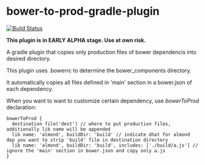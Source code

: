 # bower-to-prod-gradle-plugin

[![Build Status](https://travis-ci.org/michalborek/bower-to-prod-gradle-plugin.svg?branch=master)](https://travis-ci.org/michalborek/bower-to-prod-gradle-plugin)

**This plugin is in EARLY ALPHA stage. Use at own risk.**

A gradle plugin that copies only production files of bower dependencis into desired directory.
 
This plugin uses .bowerrc to determine the bower_components directory.

It automatically copies all files defined in 'main' section in a bower.json of each dependency.

When you want to want to customize certain dependency, use *bowerToProd* declaration:

    bowerToProd {
      destination file('dest') // where to put production files, additionally lib name will be appended
      lib name: 'almond', buildDir: 'build' // indicate dhat for almond dep you want to strip 'build' file in destination directory
      lib name: 'almond', buildDir: 'build', includes: ['./build/a.js'] // ignore the 'main' section in bower.json and copy only a.js 
    }
